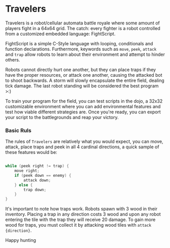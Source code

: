 # Travelers

Travelers is a robot/cellular automata battle royale where some amount of players fight in a 64x64 grid. The catch: every fighter is a robot controlled from a customized embedded language: FightScript. 

FightScript is a simple C-Style language with looping, conditionals and function declarations. Furthermore, keywords such as `move`, `peek`, `attack` and `trap` allow robots to learn about their environment and attempt to hinder others. 

Robots cannot directly hurt one another, but they can place traps if they have the proper resources, or attack one another, causing the attacked bot to shoot backwards. A storm will slowly encapsulate the entire field, dealing tick damage. The last robot standing will be considered the best program >:)

To train your program for the field, you can test scripts in the dojo, a 32x32 customizable environment where you can add environmental features and test how viable different strategies are. Once you're ready, you can export your script to the battlegrounds and reap your victory.

### Basic Ruls

The rules of `Travelers` are relatively what you would expect, you can move, attack, place traps and peek in all 4 cardinal directions, a quick sample of these features would be:

```c

while (peek right != trap) {
    move right;
    if (peek down == enemy) {
        attack down;
    } else {
        trap down;
    }
}
```

It's important to note how traps work. Robots spawn with 3 wood in their inventory. Placing a trap in any direction costs 3 wood and upon any robot entering the tile with the trap they will receive 20 damage. To gain more wood for traps, you must collect it by attacking wood tiles with `attack {direction}`.

Happy hunting


